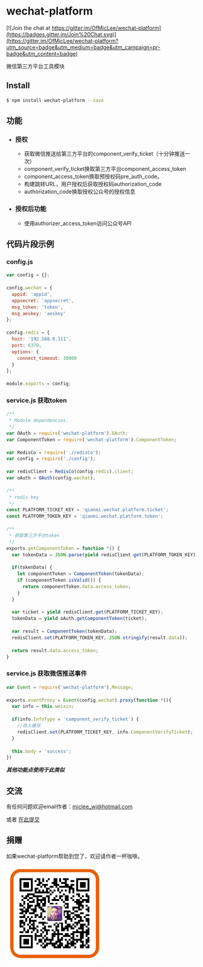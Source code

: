 wechat-platform
===========

[![Join the chat at https://gitter.im/OfMicLee/wechat-platform](https://badges.gitter.im/Join%20Chat.svg)](https://gitter.im/OfMicLee/wechat-platform?utm_source=badge&utm_medium=badge&utm_campaign=pr-badge&utm_content=badge)

微信第三方平台工具模块


## Install

```bash
$ npm install wechat-platform --save
```

## 功能

- ### 授权
  - 获取微信推送给第三方平台的component_verify_ticket（十分钟推送一次）
  - component_verify_ticket换取第三方平台component_access_token
  - component_access_token换取预授权码pre_auth_code。
  - 构建跳转URL，用户授权后获取授权码authorization_code
  - authorization_code换取授权公众号的授权信息

- ### 授权后功能
  - 使用authorizer_access_token访问公众号API

## 代码片段示例

### config.js

```js
var config = {};

config.wechat = {
  appid: 'appid',
  appsecret: 'appsecret',
  msg_token: 'token',
  msg_aeskey: 'aeskey'
};

config.redis = {
  host: '192.168.0.111',
  port: 6379,
  options: {
    connect_timeout: 30000
  }
};

module.exports = config;
```

### service.js 获取token

``` js
/**
 * Module dependencies.
 */
var OAuth = require('wechat-platform').OAuth;
var ComponentToken = require('wechat-platform').ComponentToken;

var RedisCo = require('./redisCo');
var config = require('./config');

var redisClient = RedisCo(config.redis).client;
var oAuth = OAuth(config.wechat);

/**
 * redis key
 */
const PLATFORM_TICKET_KEY = 'qianmi.wechat.platform.ticket';
const PLATFORM_TOKEN_KEY = 'qianmi.wechat.platform.token';

/**
 * 获取第三方平台token
 */
exports.getComponentToken = function *() {
  var tokenData = JSON.parse(yield redisClient.get(PLATFORM_TOKEN_KEY));

  if(tokenData) {
    let componentToken = ComponentToken(tokenData);
    if (componentToken.isValid()) {
      return componentToken.data.access_token;
    }
  }

  var ticket = yield redisClient.get(PLATFORM_TICKET_KEY);
  tokenData = yield oAuth.getComponentToken(ticket);

  var result = ComponentToken(tokenData);
  redisClient.set(PLATFORM_TOKEN_KEY, JSON.stringify(result.data));

  return result.data.access_token;
}
```

### service.js 获取微信推送事件

```js
var Event = require('wechat-platform').Message;

exports.eventProxy = Event(config.wechat).proxy(function *(){
  var info = this.weixin;

  if(info.InfoType = 'component_verify_ticket') {
    //存入缓存
    redisClient.set(PLATFORM_TICKET_KEY, info.ComponentVerifyTicket);
  }

  this.body = 'success';
})
```

***其他功能点使用于此类似***

## 交流

有任何问题欢迎email作者：miclee_wj@hotmail.com

或者 [在此提交](https://github.com/OfMicLee/wechat-platform/issues)

## 捐赠
如果wechat-platform帮助到您了，欢迎请作者一杯咖啡。

![捐赠](https://raw.githubusercontent.com/OfMicLee/img-hosting/master/apc38b8h19qk5jcc47.png)

